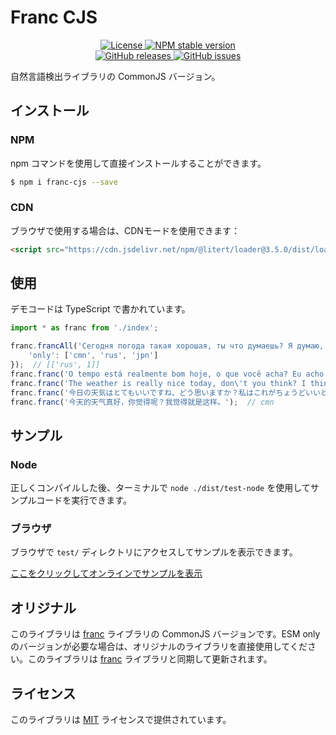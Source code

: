 # Franc CJS

<p align="center">
    <a href="https://github.com/maiyun/franc-cjs/blob/master/LICENSE">
        <img alt="License" src="https://img.shields.io/github/license/maiyun/franc-cjs?color=blue" />
    </a>
    <a href="https://www.npmjs.com/package/franc-cjs">
        <img alt="NPM stable version" src="https://img.shields.io/npm/v/franc-cjs?color=brightgreen&logo=npm" />
    </a><br>
    <a href="https://github.com/maiyun/franc-cjs/releases">
        <img alt="GitHub releases" src="https://img.shields.io/github/v/release/maiyun/franc-cjs?color=brightgreen&logo=github" />
    </a>
    <a href="https://github.com/maiyun/franc-cjs/issues">
        <img alt="GitHub issues" src="https://img.shields.io/github/issues/maiyun/franc-cjs?color=blue&logo=github" />
    </a>
</p>

自然言語検出ライブラリの CommonJS バージョン。

## インストール

### NPM

npm コマンドを使用して直接インストールすることができます。

```sh
$ npm i franc-cjs --save
```

### CDN

ブラウザで使用する場合は、CDNモードを使用できます：

```html
<script src="https://cdn.jsdelivr.net/npm/@litert/loader@3.5.0/dist/loader.min.js?path=index&npm={'franc-cjs':'6.1.0'}"></script>
```

## 使用

デモコードは TypeScript で書かれています。

```typescript
import * as franc from './index';

franc.francAll('Сегодня погода такая хорошая, ты что думаешь? Я думаю, что просто так.', {
    'only': ['cmn', 'rus', 'jpn']
});  // [['rus', 1]]
franc.franc('O tempo está realmente bom hoje, o que você acha? Eu acho que é isso.');  // por
franc.franc('The weather is really nice today, don\'t you think? I think it\'s just perfect.');  // eng
franc.franc('今日の天気はとてもいいですね、どう思いますか？私はこれがちょうどいいと思います。');  // jpn
franc.franc('今天的天气真好，你觉得呢？我觉得就是这样。');  // cmn
```

## サンプル

### Node

正しくコンパイルした後、ターミナルで `node ./dist/test-node` を使用してサンプルコードを実行できます。

### ブラウザ

ブラウザで `test/` ディレクトリにアクセスしてサンプルを表示できます。

[ここをクリックしてオンラインでサンプルを表示](https://maiyun.github.io/franc-cjs/test/)

## オリジナル

このライブラリは [franc](https://github.com/wooorm/franc) ライブラリの CommonJS バージョンです。ESM only のバージョンが必要な場合は、オリジナルのライブラリを直接使用してください。このライブラリは [franc](https://github.com/wooorm/franc) ライブラリと同期して更新されます。

## ライセンス

このライブラリは [MIT](../LICENSE) ライセンスで提供されています。